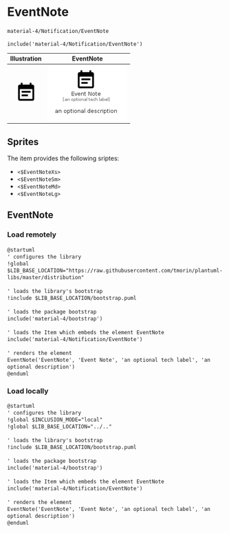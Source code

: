 # EventNote


```text
material-4/Notification/EventNote
```

```text
include('material-4/Notification/EventNote')
```



| Illustration | EventNote |
| :---: | :---: |
| ![illustration for Illustration](../../material-4/Notification/EventNote.png) | ![illustration for EventNote](../../material-4/Notification/EventNote.Local.png) |



## Sprites
The item provides the following sriptes:

- `<$EventNoteXs>`
- `<$EventNoteSm>`
- `<$EventNoteMd>`
- `<$EventNoteLg>`





## EventNote

### Load remotely
```plantuml
@startuml
' configures the library
!global $LIB_BASE_LOCATION="https://raw.githubusercontent.com/tmorin/plantuml-libs/master/distribution"

' loads the library's bootstrap
!include $LIB_BASE_LOCATION/bootstrap.puml

' loads the package bootstrap
include('material-4/bootstrap')

' loads the Item which embeds the element EventNote
include('material-4/Notification/EventNote')

' renders the element
EventNote('EventNote', 'Event Note', 'an optional tech label', 'an optional description')
@enduml
```

### Load locally
```plantuml
@startuml
' configures the library
!global $INCLUSION_MODE="local"
!global $LIB_BASE_LOCATION="../.."

' loads the library's bootstrap
!include $LIB_BASE_LOCATION/bootstrap.puml

' loads the package bootstrap
include('material-4/bootstrap')

' loads the Item which embeds the element EventNote
include('material-4/Notification/EventNote')

' renders the element
EventNote('EventNote', 'Event Note', 'an optional tech label', 'an optional description')
@enduml
```

